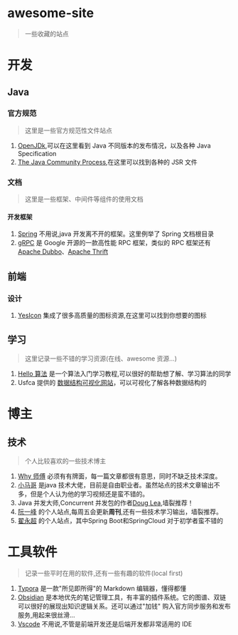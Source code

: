<h1>awesome-site</h1>

> 一些收藏的站点

# 开发

## Java

### 官方规范

> 这里是一些官方规范性文件站点

1. [OpenJDk](https://openjdk.org),可以在这里看到 Java 不同版本的发布情况，以及各种 Java Specification
2. [The Java Community Process](https://jcp.org/en/home/index),在这里可以找到各种的 JSR 文件

### 文档

> 这里是一些框架、中间件等组件的使用文档

#### 开发框架

1. [Spring](https://docs.spring.io/spring-framework/docs/) 不用说,java 开发离不开的框架。这里例举了 Spring 文档根目录
2. [gRPC](https://grpc.io/about/) 是 Google 开源的一款高性能 RPC 框架，类似的 RPC 框架还有 [Apache Dubbo](https://cn.dubbo.apache.org/zh-cn/)、[Apache Thrift](https://github.com/apache/thrift/)

## 前端

### 设计

1. [YesIcon](https://yesicon.app) 集成了很多高质量的图标资源,在这里可以找到你想要的图标


## 学习

> 这里记录一些不错的学习资源(在线、awesome 资源...)

1. [Hello 算法](https://www.hello-algo.com/) 是一个算法入门学习教程,可以很好的帮助想了解、学习算法的同学
2. Usfca 提供的 [数据结构可视化网站](https://www.cs.usfca.edu/~galles/visualization/Algorithms.html)，可以可视化了解各种数据结构的

# 博主

## 技术

> 个人比较喜欢的一些技术博主

1. [Why 师傅](https://juejin.cn/user/3702810893364350) 必须有有牌面，每一篇文章都很有意思，同时不缺乏技术深度。
2. [小马哥](https://mercyblitz.github.io/) 是java 技术大佬，目前是自由职业者。虽然站点的技术文章输出不多，但是个人认为他的学习视频还是蛮不错的。
3. Java 并发大师,Concurrent 并发包的作者[Doug Lea](https://gee.cs.oswego.edu/),墙裂推荐！
4. [阮一峰](http://www.ruanyifeng.com/) 的个人站点,每周五会更新**周刊**,还有一些技术学习输出，墙裂推荐。
5. [翟永超](https://www.didispace.com) 的个人站点，其中Spring Boot和SpringCloud 对于初学者蛮不错的

# 工具软件

> 记录一些平时在用的软件,还有一些有趣的软件(local first)

1. [Typora](https://typora.io/) 是一款"所见即所得"的 Markdown 编辑器，懂得都懂
2. [Obsidian](https://obsidian.md/) 是本地优先的笔记管理工具，有丰富的插件系统。它的图谱、双链可以很好的展现出知识逻辑关系。还可以通过"加钱" 购入官方同步服务和发布服务,用起来很丝滑...
3. [Vscode](https://code.visualstudio.com/) 不用说,不管是前端开发还是后端开发都非常适用的 IDE
   
